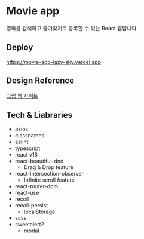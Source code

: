 # Movie app

영화를 검색하고 즐겨찾기로 등록할 수 있는 React 앱입니다.

## Deploy

https://movie-app-lazy-sky.vercel.app

## Design Reference

[그립 웹 사이트](https://www.grip.show/)

## Tech & Liabraries

- axios
- classnames
- eslint
- typescript
- react v18
- react-beautiful-dnd
  - Drag & Drop feature
- react-intersection-observer
  - Infinite scroll feature
- react-router-dom
- react-use
- recoil
- recoil-persist
  - localStorage
- scss
- sweetalert2
  - modal
